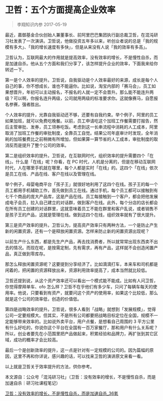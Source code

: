 # 卫哲：五个方面提高企业效率
> 李翔知识内参
2017-05-19

最近，嘉御基金合伙创始人兼董事长、前阿里巴巴集团执行副总裁卫哲，在混沌研习社发表了一次演讲。卫哲说，他做投资五年多以来，听创业者说的总是「我的规模有多大」、「我的增长速度有多快」，但是从来没有人说「我的效率有多高」。

卫哲认为，互联网最大的作用就是提高效率，没有效率的增长，不是慢性自杀，而是加速自杀。他从五个方面和我们分享了，该怎样提升企业的效率，下面我来给你转述一下。

第一是个人效率的提升。卫哲说，自我驱动是个人效率最好的来源，成长是每个人自己的事，你不想成长，谁也不能逼你。比如说，淘宝内部的「赛马会」，员工如果想晋升，年初可以主动报名，不报名的人就一定不会晋升。那么能不能连升两级？可以啊，你报名连升两级，公司就用两级的标准要求你。这就像赛马，自愿报名参赛，强者胜出。

个人效率的提升，光靠自我驱动还不够，还要有自我约束。举个例子，阿里的员工如果加班，就可以免费吃晚餐。以前，员工申请吃这个加班工作餐需要打报告，然后主管审批、发券，员工领券吃饭。考虑到这一长串流程中消耗的人工成本，阿里取消了加班工作餐的审批制度，全靠员工自觉。结果公司年底审计时发现，全年消耗的加班餐费比之前稍微有所增加，但如果算一算节省的人工成本，审批制度的取消反而是提升了整个公司的效率。

第二是组织效率的提升。卫哲说，在互联网时代，组织效率的提升需要四个「在线」。什么是「在线」呢？你看，在 PC 时代，人机是分离的，但是在移动互联网时代，人在哪里手机就在哪里，每个人都是实时「在线」的。这四个「在线」依次是员工在线、产品在线、客户在线以及管理在线。

举个例子，母婴电商平台「孩子王」就很好地利用了这四个在线。孩子王的每一个员工都用手机辅助工作，首先做到员工在线。通过手机，每个员工都可以接触到有七千个商品的庞大产品库，这是产品在线。员工每接触到一个客户，都会把他发展成电子会员，拉入自己建立的对话群，做到客户在线。此外，每个分店的店长都会在所有员工创建的对话群里，这就意味着员工不能在群里和客户乱说，或者销售不是孩子王的产品，这就是管理在线。做到这四个在线，组织效率就有了很大提升。

第三是资产效率的提升。卫哲认为，提高资产效率只有两种方法，一个是防止产生新的闲置资源，还有一个是释放闲置资源。怎样来防止新的闲置资源出现呢？

以前生产什么东西，都是先生产产品，再去找消费者，所以就常常出现东西卖不出去的情况。而现在呢，是按需定制，先有需求，再有产品，这样就不会创造闲置产品，真正做到零库存。

那怎么释放闲置资源呢？这要提到分享经济了。比如滴滴打车，本来车和司机都是闲着的，把闲置的资源释放出来，资源利用效率提高了，成本当然就比较低。

卫哲还提到说，从这个资产效率还可以看出一个模式能不能成。比如有人问卫哲，你觉得摩拜单车、ofo 怎么样？卫哲不在乎他们有多少车，只问了每辆车每天的使用率。他说，只要看到有资产，就要问这个资产的使用率，如果这个比较低，那么就是这个公司的效率低，创造的价值低。

第四是战略效率的提升。卫哲说，很多人看到「战略」就想到「发展规模」，觉得公司一定要规模大。但其实，不是所有公司都要把战略目标定位在全国，规模不一定能够带来效率的。比如说外卖平台，用户点餐，是想看自己周围的 3 平方公里有什么好吃的，你说你这个平台在全国有一百万家餐厅，那和用户有什么关系呢？所以，创业者要先在小范围里把产品做起来，积累经验和品牌力，再扩张到其它区域，成功的概率才会比较高。

最后一个是创新效率的提升，这一点是针对有一定规模的公司的。因为篇幅的原因，这里不再和你详说，感兴趣的话，可以找来卫哲的演讲原文来看一看。

以上就是卫哲关于效率提升的方法，供你参考。

本文源自：公众号「混沌研习社」（卫哲：没有效率的增长，不是慢性自杀，而是加速自杀｜研习社课程笔记）

[卫哲：没有效率的增长，不是慢性自杀，而是加速自杀_36氪](https://36kr.com/p/5066597)